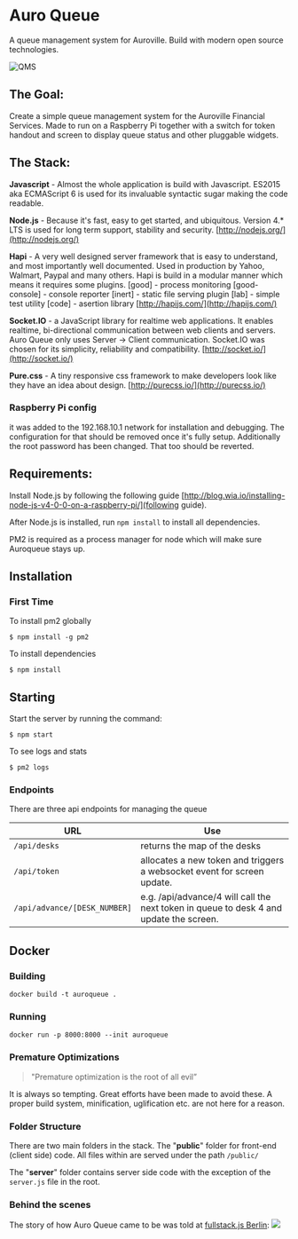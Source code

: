 # Auro Queue

A queue management system for Auroville. Build with modern open source technologies. 

![QMS](http://www.conicsystems.net/Queue_1.jpg)


## The Goal:
Create a simple queue management system for the Auroville Financial Services. Made to run on a Raspberry Pi together with a switch for token handout and screen to display queue status and other pluggable widgets. 

## The Stack:

**Javascript** - Almost the whole application is build with Javascript. ES2015 aka ECMAScript 6 is used for its invaluable syntactic sugar making the code readable.

**Node.js** - Because it's fast, easy to get started, and ubiquitous. Version 4.* LTS is used for long term support, stability and security.
[http://nodejs.org/](http://nodejs.org/)

**Hapi** - A very well designed server framework that is easy to understand, and most importantly well documented.  Used in production by Yahoo, Walmart, Paypal and many others. 
Hapi is build in a modular manner which means it requires some plugins.
[good] - process monitoring
[good-console] - console reporter
[inert] - static file serving plugin
[lab] - simple test utility
[code] - asertion library
[http://hapijs.com/](http://hapijs.com/)

**Socket.IO** - a JavaScript library for realtime web applications. It enables realtime, bi-directional communication between web clients and servers. Auro Queue only uses Server -> Client communication. Socket.IO was chosen for its simplicity, reliability and compatibility. 
[http://socket.io/](http://socket.io/)

**Pure.css** - A tiny responsive css framework to make developers look like they have an idea about design.
[http://purecss.io/](http://purecss.io/)


### Raspberry Pi config
it was added to the 192.168.10.1 network for installation and debugging. The configuration for that should be removed once it's fully setup.
Additionally the root password has been changed. That too should be reverted.

## Requirements:
Install Node.js by following the following guide [http://blog.wia.io/installing-node-js-v4-0-0-on-a-raspberry-pi/](following guide).

After Node.js is installed, run `npm install` to install all dependencies.

PM2 is required as a process manager for node which will make sure Auroqueue stays up.


## Installation

### First Time 

To install pm2 globally 
```
$ npm install -g pm2 
```

To install dependencies
```
$ npm install 
```

## Starting

Start the server by running the command:
```
$ npm start
```

To see logs and stats
```
$ pm2 logs
```


### Endpoints 

There are three api endpoints for managing the queue

URL | Use 
--- | --- 
`/api/desks` | returns the map of the desks
`/api/token` | allocates a new token and triggers a websocket event for screen update.
`/api/advance/[DESK_NUMBER]` | e.g. /api/advance/4 will call the next token in queue to desk 4 and update the screen.

## Docker

### Building

```
docker build -t auroqueue .
```

### Running

`
docker run -p 8000:8000 --init auroqueue
`

### Premature Optimizations
> "Premature optimization is the root of all evil”

It is always so tempting. Great efforts have been made to avoid these. A proper build system, minification, uglification etc. are not here for a reason.


### Folder Structure
There are two main folders in the stack. The "**public**" folder for front-end (client side) code. All files within are served under the path `/public/`

The "**server**" folder contains server side code with the exception of the `server.js` file in the root.


### Behind the scenes 
The story of how Auro Queue came to be was told at [fullstack.js Berlin](https://www.meetup.com/fullstack-berlin/):
[![](https://img.youtube.com/vi/EdB-Vuqtlc0/0.jpg)](https://www.youtube.com/watch?v=EdB-Vuqtlc0)

